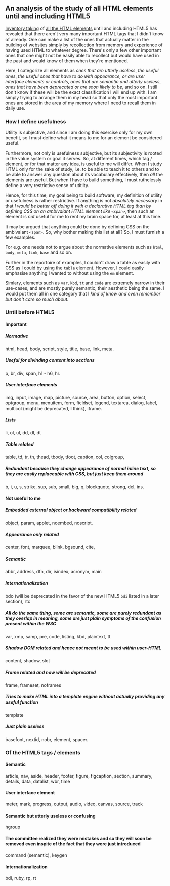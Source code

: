 ## An analysis of the study of all HTML elements until and including HTML5

[Inventory taking](https://github.com/Sathyaish/Practice/blob/master/HTML5/Elements.md) of [all the HTML elements](https://github.com/Sathyaish/Practice/blob/master/HTML5/Elements-All.md) until and including HTML5 has revealed that there aren't very many important HTML tags that I didn't know of already. One can make a list of the ones that actually matter in the building of websites simply by recollection from memory and experience of having used HTML to whatever degree. There's only a few other important ones that one might not be easily able to recollect but would have used in the past and would know of them when they're mentioned.

Here, I categorize all elements as *ones that are utterly useless*, *the useful ones*, *the useful ones that have to do with appearance, or are user interface elements or controls*, *ones that are semantic and utterly useless*, *ones that have been deprecated or are soon likely to be*, and so on. I still don't know if these will be the exact classification I will end up with. I am simply trying to arrange them in my head so that only the most important ones are stored in the area of my memory where I need to recall them in daily use.

### How I define usefulness
Utility is subjective, and since I am doing this exercise only for my own benefit, so I must define what it means to me for an element be considered useful.

Furthermore, not only is usefulness subjective, but its subjectivity is rooted in the value system or goal it serves. So, at different times, which tag / element, or for that matter any idea, is useful to me will differ. When I study HTML only for the sake of study, i.e. to be able to teach it to others and to be able to answer any question about its vocabulary effectively, then *all* the elements are useful. But when I have to build something, I must ruthelessly define a very restrictive sense of utitlity.

Hence, for this time, my goal being to build software, my definition of utility or usefulness is rather restrictive. If anything is not *absolutely necessary* in that *I would be better off doing it with a declarative HTML tag than by defining CSS on an ambivalant HTML element like `<span>`*, then such an element is *not* useful for me to rent my brain space for, at least at this time.

It may be argued that anything could be done by defining CSS on the ambivalant `<span>`. So, why bother making this list at all? So, I must furnish a few examples.

For e.g. one needs not to argue about the normative elements such as `html`, `body`, `meta`, `link`, `base` and so on.

Further in the reportoire of examples, I couldn't draw a table as easily with CSS as I could by using the `table` element. However, I could easily emphasise anything I wanted to without using the `em` element.

Simlary, elements such as `var`, `kbd`, `tt` and `code` are extremely narrow in their use-cases, and are mostly purely semantic, their aesthetic being the same. I would put them all in one category that I *kind of know and even remember but don't care so much about.*

### Until before HTML5

#### Important

##### Normative
html, head, body, script, style, title, base, link, meta. 

##### Useful for divinding content into sections
p, br, div, span, h1 - h6, hr.

##### User interface elements
img, input, image, map, picture, source, area, button, option, select, optgroup, menu, menuitem, form, fieldset, legend, textarea, dialog, label, multicol (might be deprecated, I think), iframe.

##### Lists
li, ol, ul, dd, dl, dt

##### Table related
table, td, tr, th, thead, tbody, tfoot, caption, col, colgroup, 

##### Redundant because they change appearance of normal inline text, so they are easily replaceable with CSS, but just keep them around
b, i, u, s, strike, sup, sub, small, big, q, blockquote, strong, del, ins.


#### Not useful to me

##### Embedded external object or backward compatibility related
object, param, applet, noembed, noscript.

##### Appearance only related
center, font, marquee, blink, bgsound, cite, 

##### Semantic
abbr, address, dfn, dir, isindex, acronym, main

##### Internationalization
bdo (will be deprecated in the favor of the new HTML5 `bdi` listed in a later section), rtc

##### All do the same thing, some are semantic, some are purely redundant as they overlap in meaning, some are just plain symptoms of the confusion present within the W3C
var, xmp, samp, pre, code, listing, kbd, plaintext, tt

##### Shadow DOM related and hence not meant to be used within user-HTML
content, shadow, slot

##### Frame related and now will be deprecated
frame, frameset, noframes

##### Tries to make HTML into a template engine without actually providing any useful function
template

##### Just plain useless
basefont, nextid, nobr, element, spacer.



### Of the HTML5 tags / elements

#### Semantic
article, nav, aside, header, footer, figure, figcaption, section, summary, details, data, datalist, wbr, time

#### User interface element
meter, mark, progress, output, audio, video, canvas, source, track

#### Semantic but utterly useless or confusing
hgroup

#### The committee realized they were mistakes and so they will soon be removed even inspite of the fact that they were just introduced
command (semantic), keygen

#### Internationalization
bdi, ruby, rp, rt


